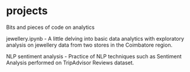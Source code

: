# projects
Bits and pieces of code on analytics

jewellery.ipynb - A little delving into basic data analytics with exploratory analysis on jewellery data from two stores in the Coimbatore region.

NLP sentiment analysis - Practice of NLP techniques such as Sentiment Analysis performed on TripAdvisor Reviews dataset.
